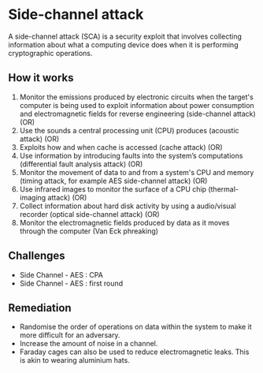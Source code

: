 # Side-channel attack

A side-channel attack (SCA) is a security exploit that involves collecting information about what a computing device 
does when it is performing cryptographic operations.

## How it works

1. Monitor the emissions produced by electronic circuits when the target's computer is being used to exploit information about power consumption and electromagnetic fields for reverse engineering (side-channel attack) (OR)
2. Use the sounds a central processing unit (CPU) produces (acoustic attack) (OR)
3. Exploits how and when cache is accessed (cache attack) (OR)
4. Use information by introducing faults into the system’s computations (differential fault analysis attack) (OR)
5. Monitor the movement of data to and from a system's CPU and memory (timing attack, 
    for example AES side-channel attack) (OR)
6. Use infrared images to monitor the surface of a CPU chip (thermal-imaging attack) (OR)
7. Collect information about hard disk activity by using a audio/visual recorder (optical side-channel attack) (OR)
8. Monitor the electromagnetic fields produced by data as it moves through the computer (Van Eck phreaking)

## Challenges

* Side Channel - AES : CPA 
* Side Channel - AES : first round

## Remediation

* Randomise the order of operations on data within the system to make it more difficult for an adversary.
* Increase the amount of noise in a channel.
* Faraday cages can also be used to reduce electromagnetic leaks. This is akin to wearing aluminium hats.


